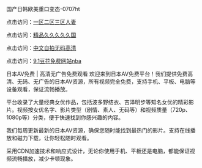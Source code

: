 
国产日韩欧美重口变态-0707ht


点击访问：<a href="https://vassv.pages.dev/">一区二区三区人妻</a>

点击访问：<a href="https://bsdf-5f5.pages.dev/">精品久久久久久国</a>

点击访问：<a href="https://gda-c7m.pages.dev/">中文自拍无码高清</a>

点击访问：<a href="https://fdhf-454.pages.dev/">9.1豆花免费网站nba</a>


日本AV免费 | 高清无广告免费观看
欢迎来到日本AV免费平台！我们提供免费高清、无码、无广告的日本AV资源，所有视频完全免费，支持手机、平板、电脑等设备观看，保证流畅播放。

平台收录了大量经典女优作品，包括波多野结衣、吉泽明步等知名女优的精彩影片。视频按女优名字、影片类型（剧情、素人、无码等）和视频质量（720p、1080p等）分类，便于快速找到你感兴趣的内容。

我们每周更新最新的日本AV资源，确保您随时能找到最热门的影片。支持在线播放和磁力下载，让你轻松随时观看。

采用CDN加速技术和响应式设计，无论你使用手机、平板还是电脑，都能保证视频流畅播放，减少卡顿现象。

<span style="display:none;">[Canonical link](https://github.com/tromvia20250707/tromvia10 ）</span>
